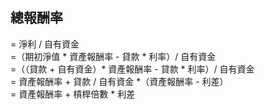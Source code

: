 ## 總報酬率
= 淨利 / 自有資金  
=（期初淨值 * 資產報酬率 - 貸款 * 利率）/ 自有資金  
=（（貸款 + 自有資金）* 資產報酬率 - 貸款 * 利率）/ 自有資金  
= 資產報酬率 + 貸款 / 自有資金 *（資產報酬率 - 利差）  
= 資產報酬率 + 槓桿倍數 * 利差  

